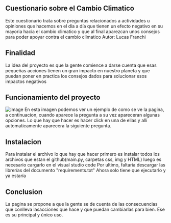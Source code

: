 ## Cuestionario sobre el Cambio Climatico
Este cuestionario trata sobre preguntas relacionados a actividades u opiniones que hacemos en el día a día que tienen un efecto negativo en su mayoria hacia el cambio climatico y que al final aparezcan unos consejos para poder apoyar contra el cambio climatico
Autor: Lucas Franchi

## Finalidad
La idea del proyecto es que la gente comience a darse cuenta que esas pequeñas acciones tienen un gran impacto en nuestro planeta y que puedan poner en practica los consejos dados para solucionar esos impactos negativos

## Funcionamiento del proyecto
![image](https://github.com/Lucasfranchesco/Hackaton-Cambio_Climatico/assets/153239784/2ecdcfe3-4328-40c2-80bb-413884da8b15)
En esta imagen podemos ver un ejemplo de como se ve la pagina, a continuacion, cuando aparece la pregunta a su vez apareceran algunas opciones. Lo que hay que hacer es hacer click en una de ellas y allí automaticamente aparecera la siguiente pregunta.

## Instalacion 
Para instalar el archivo lo que hay que hacer primero es instalar todos los archivos que estan el github(main.py, carpetas css, img y HTML)
luego es necesario cargarlo en el visual studio code
Por ultimo, faltaria descargar las librerías del documento "requirements.txt"
Ahora solo tiene que ejecutarlo y ya estaría

## Conclusion
La pagina se propone a que la gente se de cuenta de las consecuencias que conlleva lasacciones que hace y que puedan cambiarlas para bien. Ese es su principal y único uso.
